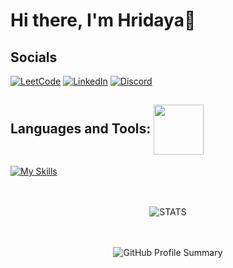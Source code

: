# Hi there, I'm Hridaya👋  
## Socials  
[![LeetCode](https://img.shields.io/badge/LeetCode-000000?style=for-the-badge&logo=LeetCode&logoColor=#d16c06)](https://leetcode.com/ridoo14/) [![LinkedIn](https://img.shields.io/badge/linkedin-%230077B5.svg?style=for-the-badge&logo=linkedin&logoColor=white)](https://www.linkedin.com/in/hridaya-sharma-55513717b/) [![Discord](https://img.shields.io/badge/Discord-%235865F2.svg?style=for-the-badge&logo=discord&logoColor=white)](https://www.discordapp.com/users/624388783088861197)  
  
## Languages and Tools:  <img src ='https://camo.githubusercontent.com/63371d36886ee658f5a97401f393e1ab1684b2fd3de674b8f5efc7d410b2a3d0/68747470733a2f2f6d656469612e67697068792e636f6d2f6d656469612f57556c706c634d704f43456d5447427442572f67697068792e676966' align = 'center' height = 80px>

[![My Skills](https://skillicons.dev/icons?i=java,html,css,js,react,tailwind,nodejs,express,py,idea,vscode&theme=dark)](https://skillicons.dev)  
<br>
<br>
<p align="center">
  <img src="https://camo.githubusercontent.com/93b08cf9dfcbf01a8306ebc9b8acd61b0f4fbd9d2fb7cece3d6dbd6a56060c19/68747470733a2f2f692e696d6775722e636f6d2f5943773437446d2e676966" alt="STATS">
</p>
<br>
<br>
<div style="text-align: center;">
  <img src="http://github-profile-summary-cards.vercel.app/api/cards/stats?username=hridaya14&theme=radical" alt="GitHub Profile Summary">
</div>

  
<!--## Gaming Accounts:  <img src ='https://media.giphy.com/media/27dtxxrlQp4uzFpLZG/giphy.gif' align = 'center' height = 80px> -->
